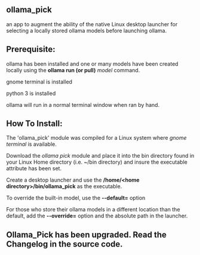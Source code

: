 ## ollama_pick
an app to augment the ability of the native Linux desktop launcher for selecting a locally stored ollama models before launching ollama.

## Prerequisite:

ollama has been installed and one or many models have been created locally using the **ollama run (or pull)** *model* command.

gnome terminal is installed

python 3 is installed

ollama will run in a normal terminal window when ran by hand.

## How To Install:

The 'ollama_pick' module was compiled for a Linux system where *gnome terminal* is available.

Download the *ollama pick* module and place it into the bin directory found in your Linux Home directory (i.e. ~/bin directory) and insure the executable attribute has been set.

Create a desktop launcher and use the **\/home/<home directory\>/bin/ollama_pick** as the executable.

To override the built-in model, use the **--default=<model>** option

For those who store their ollama models in a different location than the default, add the **--override=<path>** option and the absolute path in the launcher.

## Ollama_Pick has been upgraded. Read the Changelog in the source code.
